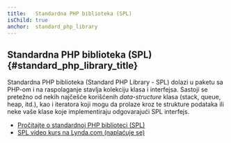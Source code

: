 ```yaml
---
title:   Standardna PHP biblioteka (SPL)
isChild: true
anchor:  standard_php_library
---
```


## Standardna PHP biblioteka (SPL) {#standard_php_library_title}

Standardna PHP biblioteka (Standard PHP Library - SPL) dolazi u paketu sa PHP-om i na raspolaganje stavlja
kolekciju klasa i interfejsa. Sastoji se pretežno od nekih najčešće korišćenih _data-structure_ klasa (stack, queue, heap, itd.),
kao i iteratora koji mogu da prolaze kroz te strukture podataka ili neke vaše klase koje implementiraju
odgovarajući SPL interfejs.

* [Pročitajte o standardnoj PHP biblioteci (SPL)][spl]
* [SPL video kurs na Lynda.com (naplaćuje se)][spllynda]


[spl]: http://php.net/book.spl
[spllynda]: http://www.lynda.com/PHP-tutorials/Up-Running-Standard-PHP-Library/175038-2.html
